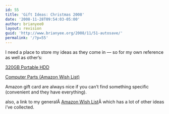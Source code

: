 ```yaml
---
id: 55
title: 'Gift Ideas: Christmas 2008'
date: '2008-11-28T09:54:03-05:00'
author: brianyee0
layout: revision
guid: 'http://www.brianyee.org/2008/11/51-autosave/'
permalink: '/?p=55'
---
```


I need a place to store my ideas as they come in — so for my own reference as well as other’s:

[320GB Portable HDD](http://www.amazon.com/Western-Digital-Passport-Essential-WDME3200TN/dp/B0012GQZZU/ref=cm_lmf_tit_14_rsrsrs0)

[Computer Parts (Amazon Wish List)](http://www.amazon.com/gp/registry/wishlist/2Q8DEDZYSAX44)

Amazon gift card are always nice if you can’t find something specific (convenient and they have everything).

also, a link to my generalÂ [Amazon Wish List](http://www.amazon.com/gp/registry/wishlist/7NTY0TKR1PKB)Â which has a lot of other ideas i’ve collected.